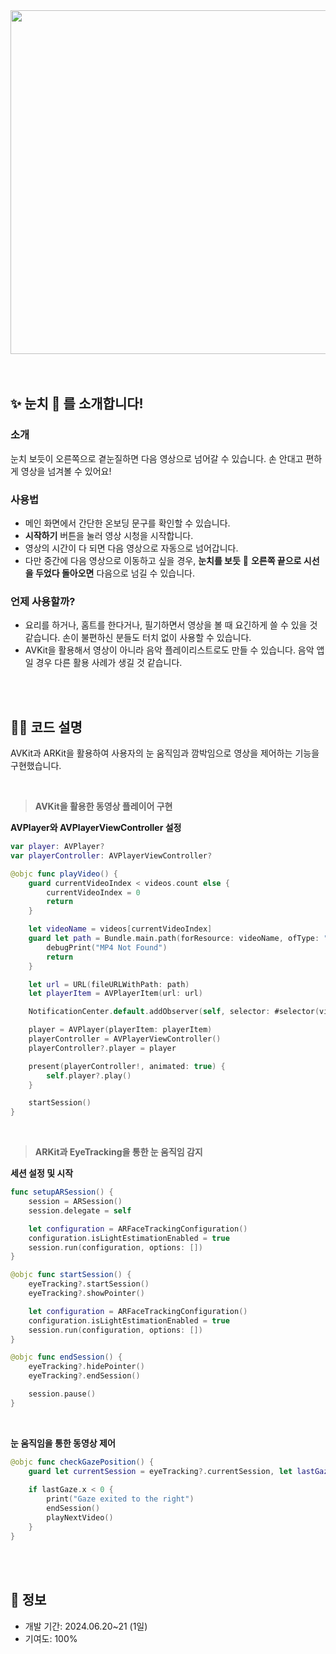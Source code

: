 
<div align=center> 
  <img src="https://github.com/user-attachments/assets/2d687a21-20e1-4b78-b0df-e57e575b1637" width="550"/><br/>
</div>
<br><br>


## ✨ 눈치 👀 를 소개합니다!

### 소개
눈치 보듯이 오른쪽으로 곁눈질하면 다음 영상으로 넘어갈 수 있습니다. 손 안대고 편하게 영상을 넘겨볼 수 있어요!

### 사용법

- 메인 화면에서 간단한 온보딩 문구를 확인할 수 있습니다.
- **시작하기** 버튼을 눌러 영상 시청을 시작합니다.
- 영상의 시간이 다 되면 다음 영상으로 자동으로 넘어갑니다.
- 다만 중간에 다음 영상으로 이동하고 싶을 경우, **눈치를 보듯** 👀 **오른쪽 끝으로 시선을 두었다 돌아오면** 다음으로 넘길 수 있습니다.

### 언제 사용할까?
 
- 요리를 하거나, 홈트를 한다거나, 필기하면서 영상을 볼 때 요긴하게 쓸 수 있을 것 같습니다. 손이 불편하신 분들도 터치 없이 사용할 수 있습니다.
- AVKit을 활용해서 영상이 아니라 음악 플레이리스트로도 만들 수 있습니다. 음악 앱일 경우 다른 활용 사례가 생길 것 같습니다.

<br><br>

## 🧑‍💻 코드 설명

AVKit과 ARKit을 활용하여 사용자의 눈 움직임과 깜박임으로 영상을 제어하는 기능을 구현했습니다.

<br>

> **AVKit을 활용한 동영상 플레이어 구현**

**AVPlayer와 AVPlayerViewController 설정**

```swift
var player: AVPlayer?
var playerController: AVPlayerViewController?

@objc func playVideo() {
    guard currentVideoIndex < videos.count else {
        currentVideoIndex = 0
        return
    }

    let videoName = videos[currentVideoIndex]
    guard let path = Bundle.main.path(forResource: videoName, ofType: "mp4") else {
        debugPrint("MP4 Not Found")
        return
    }

    let url = URL(fileURLWithPath: path)
    let playerItem = AVPlayerItem(url: url)

    NotificationCenter.default.addObserver(self, selector: #selector(videoDidEnd), name: .AVPlayerItemDidPlayToEndTime, object: playerItem)

    player = AVPlayer(playerItem: playerItem)
    playerController = AVPlayerViewController()
    playerController?.player = player

    present(playerController!, animated: true) {
        self.player?.play()
    }

    startSession()
}
```

<br>

> **ARKit과 EyeTracking을 통한 눈 움직임 감지**

**세션 설정 및 시작**

```swift
func setupARSession() {
    session = ARSession()
    session.delegate = self

    let configuration = ARFaceTrackingConfiguration()
    configuration.isLightEstimationEnabled = true
    session.run(configuration, options: [])
}

@objc func startSession() {
    eyeTracking?.startSession()
    eyeTracking?.showPointer()

    let configuration = ARFaceTrackingConfiguration()
    configuration.isLightEstimationEnabled = true
    session.run(configuration, options: [])
}

@objc func endSession() {
    eyeTracking?.hidePointer()
    eyeTracking?.endSession()

    session.pause()
}
```

<br>

**눈 움직임을 통한 동영상 제어**

```swift
@objc func checkGazePosition() {
    guard let currentSession = eyeTracking?.currentSession, let lastGaze = currentSession.scanPath.last else { return }
    
    if lastGaze.x < 0 {
        print("Gaze exited to the right")
        endSession()
        playNextVideo()
    }
}
```

<br><br>

## 📝 정보

- 개발 기간: 2024.06.20~21 (1일)
- 기여도: 100%
